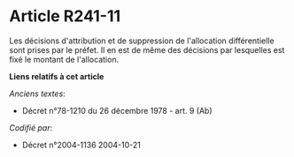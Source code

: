 # Article R241-11

Les décisions d'attribution et de suppression de l'allocation différentielle sont prises par le préfet. Il en est de même des
décisions par lesquelles est fixé le montant de l'allocation.

**Liens relatifs à cet article**

_Anciens textes_:

  - Décret n°78-1210 du 26 décembre 1978 - art. 9 (Ab)

_Codifié par_:

  - Décret n°2004-1136 2004-10-21
